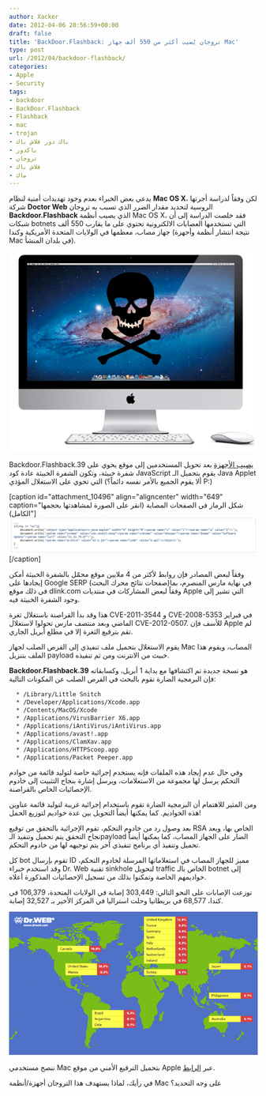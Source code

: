 ```yaml
---
author: Xacker
date: 2012-04-06 20:56:59+00:00
draft: false
title: 'BackDoor.Flashback: تروجان يُصيب أكثر من 550 ألف جهاز Mac'
type: post
url: /2012/04/backdoor-flashback/
categories:
- Apple
- Security
tags:
- backdoor
- BackDoor.Flashback
- Flashback
- mac
- trojan
- باك دور فلاش باك
- باكدور
- تروجان
- فلاش باك
- ماك
---
```


يدعي بعض الخبراء بعدم وجود تهديدات أمنية لنظام **Mac OS X**، لكن وفقاً لدراسة أجرتها شركة **Doctor Web** الروسية لتحديد مقدار الضرر الذي تسبب به تروجان **Backdoor.Flashback** الذي يصيب أنظمة Mac OS X، فقد خلصت الدراسة إلى أن شبكات botnets التي تستخدمها العصابات الالكترونية تحتوي على ما يقارب 550 ألف جهاز مصاب، معظمها في الولايات المتحدة الأمريكية وكندا (نتيجة انتشار أنظمة وأجهزة Mac في بلدان المنشأ).




[![](Mac-Trojan.png)
](Mac-Trojan.png)




Backdoor.Flashback.39 [يصيب الأجهزة](http://news.drweb.com/show/?i=2341) بعد تحويل المستخدمين إلى موقع يحوي على شفرة خبيثة، وتكون الشفرة الخبيثة عادة كود JavaScript يقوم بتحميل الـ Java Applet التي تحوي على الاستغلال المؤذي (ألا يقوم الجميع بالأمر نفسه دائماً؟ P:)




[caption id="attachment_10496" align="aligncenter" width="649" caption="شكل الرماز في الصفحات المصابة (انقر على الصورة لمشاهدتها بحجمها الكامل)"][![](flashback.png)
](flashback.png)[/caption]


وفقاً لبعض المصادر فإن روابط لأكثر من 4 ملايين موقع محمّل بالشفرة الخبيثة أمكن إيجادها على Google SERP (صفحات نتائج محرك البحث)في نهاية مارس المنصرم، بما في ذلك موقع dlink.com وفقاً لبعض المشاركات في منتديات Apple التي تشير إلى وجود الشفرة الخبيثة فيه.




<!-- more -->




هذا وقد بدأ القراصنة باستغلال ثغرة CVE-2011-3544 و CVE-2008-5353 في فبراير الماضي وبعد منتصف مارس تحولوا لاستغلال CVE-2012-0507. للأسف فإن Apple لم تقم بترقيع الثغرة إلا في مطلع أبريل الجاري.




يقوم الاستغلال بتحميل ملف تنفيذي إلى القرص الصلب لجهاز Mac المصاب، ويقوم هذا الملف بتنزيل payload خبيث من الانترنت ومن ثم تنفيذه.




**Backdoor.Flashback.39** هو نسخة جديدة تم اكتشافها مع بداية 1 أبريل، وكسابقاته فإن البرمجية الضارة تقوم بالبحث في القرص الصلب عن المكونات التالية:





	  * /Library/Little Snitch
	  * /Developer/Applications/Xcode.app
	  * /Contents/MacOS/Xcode
	  * /Applications/VirusBarrier X6.app
	  * /Applications/iAntiVirus/iAntiVirus.app
	  * /Applications/avast!.app
	  * /Applications/ClamXav.app
	  * /Applications/HTTPScoop.app
	  * /Applications/Packet Peeper.app



وفي حال عدم إيجاد هذه الملفات فإنه يستخدم إجرائية خاصة لتوليد قائمة من خوادم التحكم يرسل لها مجموعة من الاستعلامات، ويرسل إشارة بنجاح التثبيت إلى خادوم الإحصائيات الخاص بالقراصنة.




ومن المثير للاهتمام أن البرمجية الضارة تقوم باستخدام إجرائية غريبة لتوليد قائمة عناوين هذه الخواديم. كما يمكنها أيضاً التحويل بين عدة خواديم لتوزيع الحمل!




بعد وصول رد من خادوم التحكم، تقوم الإجرائية بالتحقق من توقيع RSA الخاص بها، وبعد نجاح التحقق يتم تحميل وتنفيذ الـpayload الضار على الجهاز المصاب، كما يمكنها أيضاً تحميل وتنفيذ أي برنامج تنفيذي آخر يتم توجيهه لها من خادوم التحكم.




كل bot تقوم بإرسال ID مميز للجهاز المصاب في استعلاماتها المرسلة لخادوم التحكم، وقد استخدم خبراء Dr. Web تقنية sinkhole لتحويل traffic الخاص بالـ botnet إلى خواديمهم الخاصة وتمكنوا بذلك من تسجيل الإحصائيات المذكورة أعلاه.




توزعت الإصابات على النحو التالي: 303,449 إصابة في الولايات المتحدة، 106,379 في كندا، 68,577 في بريطانيا وحلت استراليا في المركز الأخير بـ 32,527 إصابة.




[![](map2.1.png)
](map2.1.png)




ننصح مستخدمي Mac بتحميل الترقيع الأمني من موقع Apple عبر [الرابط](http://support.apple.com/kb/HT5228).




في رأيك، لماذا يستهدف هذا التروجان أجهزة/أنظمة Mac على وجه التحديد؟
